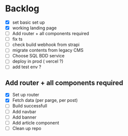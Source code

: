 # Backlog

- [x] set basic set up
- [x] working landing page
- [ ] Add router + all components required
- [ ] fix ts
- [ ] check build webhook from strapi
- [ ] migrate contents from legacy CMS
- [ ] Choose SQL BDD service
- [ ] deploy in prod ( vercel ?)
- [ ] add test env ?

## Add router + all components required

- [x] Set up router
- [x] Fetch data (per parge, per post)
- [ ] Build successfull
- [ ] Add navbar
- [ ] Add banner
- [ ] Add article component
- [ ] Clean up repo
